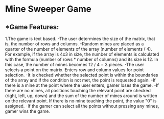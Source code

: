 # Mine Sweeper Game

## *Game Features: 

1.The game is text based.
-The user determines the size of the matrix, that is, the number of rows and columns.
-Random mines are placed as a quarter of the number of elements of the array (number of elements / 4). For example, if the array is 4x3 in size, the number of elements is calculated with the formula (number of rows * number of columns) and its size is 12. In this case, the number of mines becomes 12 / 4 = 3 pieces.
-The user selects a point on the matrix. Enters row and column values ​​for point selection.
-It is checked whether the selected point is within the boundaries of the array and if the condition is not met, the point is requested again.
-If there is a mine at the point where the user enters, gamer loses the game.
-If there are no mines, all positions touching the relevant point are checked (right, left, up, down) and the sum of the number of mines around is written on the relevant point. If there is no mine touching the point, the value "0" is assigned.
-If the gamer can select all the points without pressing any mines, gamer wins the game.
